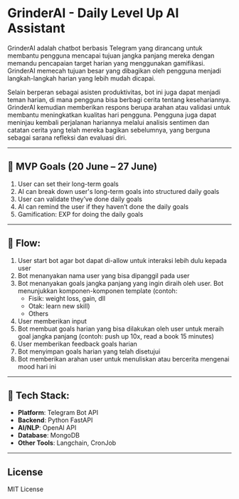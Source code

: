 # GrinderAI - Daily Level Up AI Assistant

GrinderAI adalah chatbot berbasis Telegram yang dirancang untuk membantu pengguna mencapai tujuan jangka panjang mereka dengan memandu pencapaian target harian yang menggunakan gamifikasi. GrinderAI memecah tujuan besar yang dibagikan oleh pengguna menjadi langkah-langkah harian yang lebih mudah dicapai.

Selain berperan sebagai asisten produktivitas, bot ini juga dapat menjadi teman harian, di mana pengguna bisa berbagi cerita tentang kesehariannya. GrinderAI kemudian memberikan respons berupa arahan atau validasi untuk membantu meningkatkan kualitas hari pengguna. Pengguna juga dapat meninjau kembali perjalanan hariannya melalui analisis sentimen dan catatan cerita yang telah mereka bagikan sebelumnya, yang berguna sebagai sarana refleksi dan evaluasi diri.

---

## 🎯 MVP Goals (20 June – 27 June)
1. User can set their long-term goals  
2. AI can break down user's long-term goals into structured daily goals  
3. User can validate they’ve done daily goals  
4. AI can remind the user if they haven’t done the daily goals  
5. Gamification: EXP for doing the daily goals  

---

## 🔁 Flow:
1. User start bot agar bot dapat di-allow untuk interaksi lebih dulu kepada user  
2. Bot menanyakan nama user yang bisa dipanggil pada user  
3. Bot menanyakan goals jangka panjang yang ingin diraih oleh user. Bot menunjukkan komponen-komponen template (contoh:  
   - Fisik: weight loss, gain, dll  
   - Otak: learn new skill)  
   - Others
4. User memberikan input  
5. Bot membuat goals harian yang bisa dilakukan oleh user untuk meraih goal jangka panjang (contoh: push up 10x, read a book 15 minutes)  
6. User memberikan feedback goals harian  
7. Bot menyimpan goals harian yang telah disetujui  
8. Bot memberikan arahan user untuk menuliskan atau bercerita mengenai mood hari ini  

---

## 🚀 Tech Stack:
- **Platform**: Telegram Bot API  
- **Backend**: Python FastAPI
- **AI/NLP**: OpenAI API 
- **Database**: MongoDB  
- **Other Tools**: Langchain, CronJob

---

## License
MIT License
